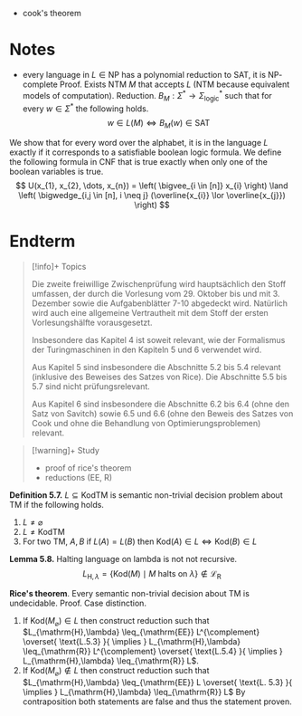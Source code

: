 
- cook's theorem


# Notes

- every language in $L \in \mathrm{NP}$ has a polynomial reduction to $\mathrm{SAT}$, it is $\mathrm{NP}$-complete
Proof. Exists NTM $M$ that accepts $L$ (NTM because equivalent models of computation). Reduction. $B_{M} : \Sigma^{*} \to \Sigma_{\mathrm{logic}}^{*}$ such that for every $w \in \Sigma^{*}$ the following holds.
$$
w \in L(M) \iff B_{M}(w) \in \mathrm{SAT}
$$

We show that for every word over the alphabet, it is in the language $L$ exactly if it corresponds to a satisfiable boolean logic formula. We define the following formula in CNF that is true exactly when only one of the boolean variables is true.
$$
U(x_{1}, x_{2}, \dots, x_{n}) = \left( \bigvee_{i \in [n]} x_{i} \right) \land \left( \bigwedge_{i,j \in [n], i \neq j} (\overline{x_{i}} \lor \overline{x_{j}}) \right)
$$


# Endterm

> [!info]+ Topics
> 
> Die zweite freiwillige Zwischenprüfung wird hauptsächlich den Stoff umfassen, der durch die Vorlesung vom 29. Oktober bis und mit 3. Dezember sowie die Aufgabenblätter 7-10 abgedeckt wird. Natürlich wird auch eine allgemeine Vertrautheit mit dem Stoff der ersten Vorlesungshälfte vorausgesetzt.
> 
> Insbesondere das Kapitel 4 ist soweit relevant, wie der Formalismus der Turingmaschinen in den Kapiteln 5 und 6 verwendet wird.
> 
> Aus Kapitel 5 sind insbesondere die Abschnitte 5.2 bis 5.4 relevant (inklusive des Beweises des Satzes von Rice). Die Abschnitte 5.5 bis 5.7 sind nicht prüfungsrelevant.
> 
> Aus Kapitel 6 sind insbesondere die Abschnitte 6.2 bis 6.4 (ohne den Satz von Savitch) sowie 6.5 und 6.6 (ohne den Beweis des Satzes von Cook und ohne die Behandlung von Optimierungsproblemen) relevant.

> [!warning]+ Study
> - proof of rice's theorem
> - reductions (EE, R)




**Definition 5.7.** $L \subseteq \mathrm{KodTM}$ is semantic non-trivial decision problem about TM if the following holds.
1. $L \neq \varnothing$
2. $L \neq \mathrm{KodTM}$
3. For two TM, $A, B$ if $L(A) = L(B)$ then $\mathrm{Kod}(A) \in L \iff \mathrm{Kod}(B) \in L$


**Lemma 5.8.** Halting language on lambda is not not recursive.
$$
L_{\mathrm{H}, \lambda} = \{  \mathrm{Kod}(M) \mid \text{$M$ halts on $\lambda$} \} \not\in \mathcal{L}_{\mathrm{R}}
$$


**Rice's theorem**. Every semantic non-trivial decision about TM is undecidable. Proof. Case distinction.
1. If $\mathrm{Kod}(M_{\varnothing}) \in L$ then construct reduction such that $L_{\mathrm{H},\lambda} \leq_{\mathrm{EE}} L^{\complement} \overset{ \text{L.5.3} }{ \implies } L_{\mathrm{H},\lambda} \leq_{\mathrm{R}} L^{\complement} \overset{ \text{L.5.4} }{ \implies } L_{\mathrm{H},\lambda} \leq_{\mathrm{R}} L$.
2. If $\mathrm{Kod}(M_{\varnothing}) \not\in L$ then construct reduction such that $L_{\mathrm{H},\lambda} \leq_{\mathrm{EE}} L \overset{ \text{L. 5.3} }{ \implies } L_{\mathrm{H},\lambda} \leq_{\mathrm{R}} L$
By contraposition both statements are false and thus the statement proven.





